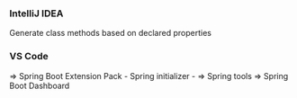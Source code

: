 ### IntelliJ IDEA
Generate class methods based on declared properties

### VS Code
=> Spring Boot Extension Pack
    - Spring initializer
    -
=> Spring tools
=> Spring Boot Dashboard